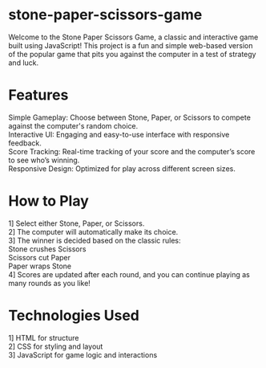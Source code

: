 # stone-paper-scissors-game
Welcome to the Stone Paper Scissors Game, a classic and interactive game built using JavaScript! This project is a fun and simple web-based version of the popular game that pits you against the computer in a test of strategy and luck.

# Features
Simple Gameplay: Choose between Stone, Paper, or Scissors to compete against the computer's random choice.     
Interactive UI: Engaging and easy-to-use interface with responsive feedback.        
Score Tracking: Real-time tracking of your score and the computer’s score to see who’s winning.              
Responsive Design: Optimized for play across different screen sizes.  

# How to Play
1] Select either Stone, Paper, or Scissors.     
2] The computer will automatically make its choice.           
3] The winner is decided based on the classic rules:     
   Stone crushes Scissors    
   Scissors cut Paper   
   Paper wraps Stone   
4] Scores are updated after each round, and you can continue playing as many rounds as you like!

# Technologies Used
1] HTML for structure     
2] CSS for styling and layout     
3] JavaScript for game logic and interactions
